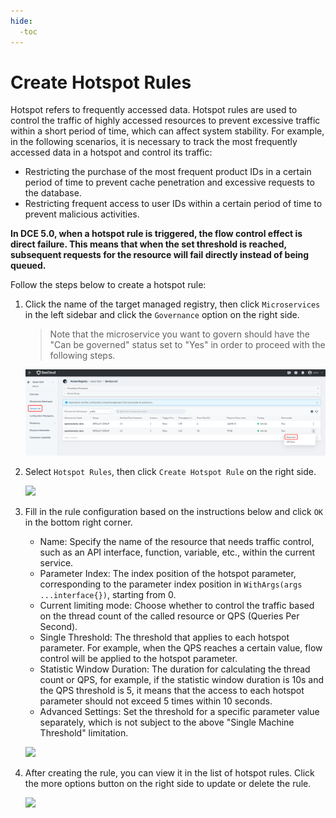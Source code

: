 ```yaml
---
hide:
  -toc
---
```


# Create Hotspot Rules

Hotspot refers to frequently accessed data. Hotspot rules are used to control the traffic of highly accessed resources to prevent excessive traffic within a short period of time, which can affect system stability. For example, in the following scenarios, it is necessary to track the most frequently accessed data in a hotspot and control its traffic:

- Restricting the purchase of the most frequent product IDs in a certain period of time to prevent cache penetration and excessive requests to the database.
- Restricting frequent access to user IDs within a certain period of time to prevent malicious activities.

**In DCE 5.0, when a hotspot rule is triggered, the flow control effect is direct failure. This means that when the set threshold is reached, subsequent requests for the resource will fail directly instead of being queued.**

Follow the steps below to create a hotspot rule:

1. Click the name of the target managed registry, then click `Microservices` in the left sidebar and click the `Governance` option on the right side.

    > Note that the microservice you want to govern should have the "Can be governed" status set to "Yes" in order to proceed with the following steps.

    ![](../../../images/gov00.png)

2. Select `Hotspot Rules`, then click `Create Hotspot Rule` on the right side.

    ![](https://docs.daocloud.io/daocloud-docs-images/docs/en/docs/skoala/images/gov11.png)

3. Fill in the rule configuration based on the instructions below and click `OK` in the bottom right corner.

    - Name: Specify the name of the resource that needs traffic control, such as an API interface, function, variable, etc., within the current service.
    - Parameter Index: The index position of the hotspot parameter, corresponding to the parameter index position in `WithArgs(args ...interface{})`, starting from 0.
    - Current limiting mode: Choose whether to control the traffic based on the thread count of the called resource or QPS (Queries Per Second).
    - Single Threshold: The threshold that applies to each hotspot parameter. For example, when the QPS reaches a certain value, flow control will be applied to the hotspot parameter.
    - Statistic Window Duration: The duration for calculating the thread count or QPS, for example, if the statistic window duration is 10s and the QPS threshold is 5, it means that the access to each hotspot parameter should not exceed 5 times within 10 seconds.
    - Advanced Settings: Set the threshold for a specific parameter value separately, which is not subject to the above "Single Machine Threshold" limitation.

    ![](https://docs.daocloud.io/daocloud-docs-images/docs/en/docs/skoala/images/gov12.png)

4. After creating the rule, you can view it in the list of hotspot rules. Click the more options button on the right side to update or delete the rule.

    ![](https://docs.daocloud.io/daocloud-docs-images/docs/en/docs/skoala/images/gov13.png)
